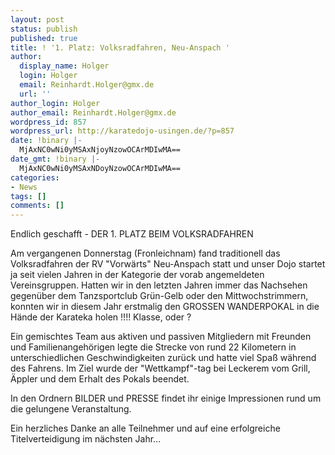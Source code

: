 ```yaml
---
layout: post
status: publish
published: true
title: ! '1. Platz: Volksradfahren, Neu-Anspach '
author:
  display_name: Holger
  login: Holger
  email: Reinhardt.Holger@gmx.de
  url: ''
author_login: Holger
author_email: Reinhardt.Holger@gmx.de
wordpress_id: 857
wordpress_url: http://karatedojo-usingen.de/?p=857
date: !binary |-
  MjAxNC0wNi0yMSAxNjoyNzowOCArMDIwMA==
date_gmt: !binary |-
  MjAxNC0wNi0yMSAxNDoyNzowOCArMDIwMA==
categories:
- News
tags: []
comments: []
---
```

<p>Endlich geschafft - DER 1. PLATZ BEIM VOLKSRADFAHREN</p>
<p>Am vergangenen Donnerstag (Fronleichnam) fand traditionell das Volksradfahren&nbsp;der RV "Vorw&auml;rts" Neu-Anspach statt und unser Dojo startet ja&nbsp;seit vielen Jahren in der Kategorie der vorab angemeldeten Vereinsgruppen. Hatten wir in den letzten Jahren immer das Nachsehen gegen&uuml;ber dem Tanzsportclub Gr&uuml;n-Gelb oder den Mittwochstrimmern, konnten wir in diesem Jahr erstmalig den GROSSEN WANDERPOKAL in die H&auml;nde der Karateka holen !!!! Klasse, oder ?</p>
<p>Ein gemischtes Team aus aktiven und passiven Mitgliedern mit Freunden und Familienangeh&ouml;rigen legte die Strecke von rund 22 Kilometern in unterschiedlichen Geschwindigkeiten zur&uuml;ck und hatte viel Spa&szlig; w&auml;hrend des Fahrens. Im Ziel wurde der "Wettkampf"-tag bei Leckerem vom Grill, &Auml;ppler und dem Erhalt des Pokals beendet.</p>
<p>In den&nbsp;Ordnern BILDER und PRESSE&nbsp;findet ihr einige Impressionen rund um die gelungene Veranstaltung.</p>
<p>Ein herzliches Danke an alle Teilnehmer und auf eine erfolgreiche Titelverteidigung im n&auml;chsten Jahr...</p>
